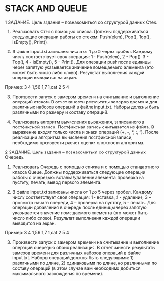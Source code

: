 # STACK AND QUEUE

1 ЗАДАНИЕ. 
Цель задания – познакомиться со структурой данных Стек.


1.	Реализовать Стек с помощью списка. Должны поддерживаться следующие операции работы со стеком: Push(elem), Pop(), Top(), isEmpty(), Print().

2.	 В файле input.txt записаны числа от 1 до 5 через пробел. Каждому числу соответствует своя операция: 1 - Push(elem), 2 - Pop(), 3 - Top(), 4 - isEmpty(), 5 - Print(). Для операции push после единицы через запятую указывается значение помещаемого элемента (это может быть число либо слово). Результат выполнения каждой операции выводится на экран.

Пример: 3 4 1,56 1,7 1,cat 2 5 4
 
3.	Произвести запуск с замером времени на считывание и выполнение операций стеком. В отчет занести результаты замеров времени для различных наборов операций в файле input.txt. Наборы должны быть различными по размеру и составу операций.

4.	Реализовать алгоритм вычисления выражения, записанного в постфиксной записи. Постфиксная запись считывается из файла. В выражение входят только числа и знаки операций (+, -, *, :, ^). 
После реализации алгоритма вычисления постфиксной записи, необходимо произвести расчет оценки сложности алгоритма.

2 ЗАДАНИЕ. 
Цель задания – познакомиться со структурой данных Очередь.

1.	Реализовать Очередь с помощью списка и с помощью стандартного класса Queue. Должны поддерживаться следующие операции работы с очередью: вставка/удаление элемента, проверка на пустоту, печать, вывод первого элемента.

2.	 В файле input.txt записаны числа от 1 до 5 через пробел. Каждому числу соответствует своя операция: 1 - вставка, 2 - удаление, 3 – просмотр начала очереди, 4 – проверка на пустоту, 5 - печать. Для операции добавления в очередь после единицы через запятую указывается значение помещаемого элемента (это может быть число либо слово). Результат выполнения каждой операции выводится на экран.

Пример: 3 4 1,56 1,7 1,cat 2 5 4
 
3.	Произвести запуск с замером времени на считывание и выполнение операций очередью обоих реализация. В отчет занести результаты замеров времени для различных наборов операций в файле input.txt. Наборы операций должны быть следующими: 1) различными по длине, 2) одинаковыми по длине, но различными по составу операций (в этом случае вам необходимо добиться максимального расхождения по времени).
